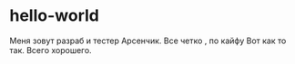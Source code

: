 # hello-world
Меня зовут разраб и тестер Арсенчик. Все четко , по кайфу
Вот как то так. Всего хорошего.
